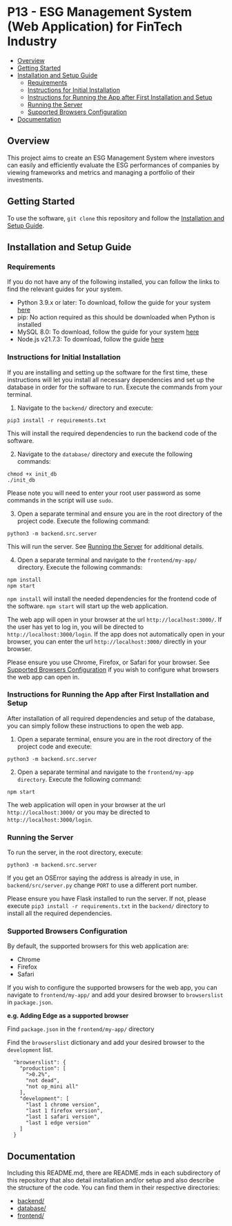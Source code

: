 # P13 - ESG Management System (Web Application) for FinTech Industry
- [Overview](#overview)
- [Getting Started](#getting-started)
- [Installation and Setup Guide](#installation-and-setup-guide)
   * [Requirements](#requirements)
   * [Instructions for Initial Installation](#instructions-for-initial-installation)
   * [Instructions for Running the App after First Installation and Setup](#instructions-for-running-the-app-after-first-installation-and-setup)
   * [Running the Server](#running-the-server)
   * [Supported Browsers Configuration](#supported-browsers-configuration)
- [Documentation  ](#documentation)

## Overview
This project aims to create an ESG Management System where investors can easily and efficiently evaluate the ESG performances of companies by viewing frameworks and metrics and managing a portfolio of their investments.

## Getting Started
To use the software, `git clone` this repository and follow the [Installation and Setup Guide](#Installation-and-Setup-Guide).

## Installation and Setup Guide
### Requirements
If you do not have any of the following installed, you can follow the links to find the relevant guides for your system.
- Python 3.9.x or later: To download, follow the guide for your system [here](https://www.python.org/downloads/)
- pip: No action required as this should be downloaded when Python is installed
- MySQL 8.0: To download, follow the guide for your system [here](https://dev.mysql.com/doc/mysql-installation-excerpt/8.0/en/installing.html)
- Node.js v21.7.3: To download, follow the guide [here](https://nodejs.org/en/learn/getting-started/how-to-install-nodejs)

### Instructions for Initial Installation
If you are installing and setting up the software for the first time, these instructions will let you install all necessary dependencies and set up the database in order for the software to run. Execute the commands from your terminal.

1. Navigate to the `backend/` directory and execute:
```
pip3 install -r requirements.txt
```
This will install the required dependencies to run the backend code of the software.

2. Navigate to the `database/` directory and execute the following commands:
```
chmod +x init_db
./init_db
```
Please note you will need to enter your root user password as some commands in the script will use `sudo`.

3. Open a separate terminal and ensure you are in the root directory of the project code. Execute the following command:
```
python3 -m backend.src.server
```
This will run the server. See [Running the Server](#Running-the-Server) for additional details.

4. Open a separate terminal and navigate to the `frontend/my-app/` directory. Execute the following commands:
```
npm install
npm start
```
`npm install` will install the needed dependencies for the frontend code of the software. `npm start` will start up the web application.

The web app will open in your browser at the url `http://localhost:3000/`. If the user has yet to log in, you will be directed to `http://localhost:3000/login`. If the app does not automatically open in your browser, you can enter the url `http://localhost:3000/` directly in your browser.

Please ensure you use Chrome, Firefox, or Safari for your browser. See [Supported Browsers Configuration](#Supported-Browsers-Configuration) if you wish to configure what browsers the web app can open in.

### Instructions for Running the App after First Installation and Setup
After installation of all required dependencies and setup of the database, you can simply follow these instructions to open the web app.

1. Open a separate terminal, ensure you are in the root directory of the project code and execute:
```
python3 -m backend.src.server
```
2. Open a separate terminal and navigate to the `frontend/my-app directory`. Execute the following command:
```
npm start
```
The web application will open in your browser at the url `http://localhost:3000/` or you may be directed to `http://localhost:3000/login`.

### Running the Server
To run the server, in the root directory, execute:
```
python3 -m backend.src.server
```
If you get an OSError saying the address is already in use, in `backend/src/server.py` change `PORT` to use a different port number.

Please ensure you have Flask installed to run the server. If not, please execute `pip3 install -r requirements.txt` in the `backend/` directory to install all the required dependencies.

### Supported Browsers Configuration
By default, the supported browsers for this web application are:
- Chrome
- Firefox
- Safari

If you wish to configure the supported browsers for the web app, you can navigate to `frontend/my-app/` and add your desired browser to `browserslist` in `package.json`.

**e.g. Adding Edge as a supported browser**

Find `package.json` in the `frontend/my-app/` directory

Find the `browserslist` dictionary and add your desired browser to the `development` list.
```
  "browserslist": {
    "production": [
      ">0.2%",
      "not dead",
      "not op_mini all"
    ],
    "development": [
      "last 1 chrome version",
      "last 1 firefox version",
      "last 1 safari version",
      "last 1 edge version"
    ]
  }
```

## Documentation  
Including this README.md, there are README.mds in each subdirectory of this repository that also detail installation and/or setup and also describe the structure of the code. You can find them in their respective directories:
- [backend/](./backend/)
- [database/](./database/)
- [frontend/](./frontend/)